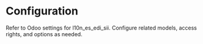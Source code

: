 # Configuration

Refer to Odoo settings for l10n_es_edi_sii. Configure related models, access rights, and options as needed.
